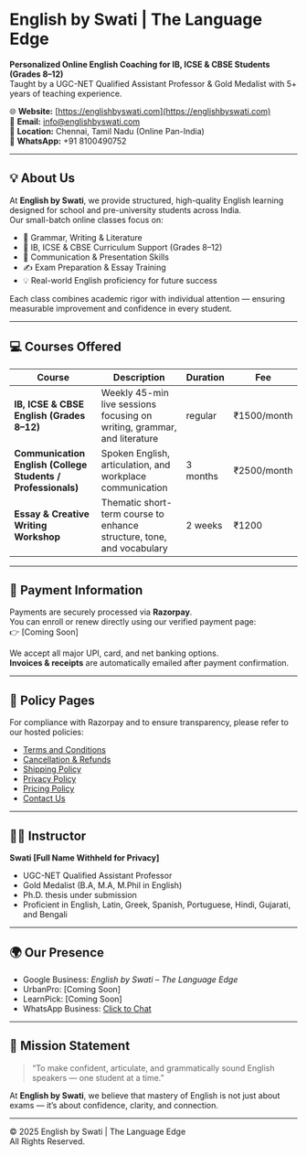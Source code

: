 # English by Swati | The Language Edge

**Personalized Online English Coaching for IB, ICSE & CBSE Students (Grades 8–12)**  
Taught by a UGC-NET Qualified Assistant Professor & Gold Medalist with 5+ years of teaching experience.

🌐 **Website:** [https://englishbyswati.com](https://englishbyswati.com)  
📧 **Email:** [info@englishbyswati.com](mailto:info@englishbyswati.com)  
📍 **Location:** Chennai, Tamil Nadu (Online Pan-India)  
📱 **WhatsApp:** +91 8100490752  

---

## 💡 About Us

At **English by Swati**, we provide structured, high-quality English learning designed for school and pre-university students across India.  
Our small-batch online classes focus on:

- 📘 Grammar, Writing & Literature  
- 🎯 IB, ICSE & CBSE Curriculum Support (Grades 8–12)  
- 💬 Communication & Presentation Skills  
- ✍️ Exam Preparation & Essay Training  
- 💡 Real-world English proficiency for future success  

Each class combines academic rigor with individual attention — ensuring measurable improvement and confidence in every student.

---

## 💻 Courses Offered

| Course | Description | Duration | Fee |
|--------|--------------|-----------|------|
| **IB, ICSE & CBSE English (Grades 8–12)** | Weekly 45-min live sessions focusing on writing, grammar, and literature | regular | ₹1500/month |
| **Communication English (College Students / Professionals)** | Spoken English, articulation, and workplace communication | 3 months | ₹2500/month |
| **Essay & Creative Writing Workshop** | Thematic short-term course to enhance structure, tone, and vocabulary | 2 weeks | ₹1200 |

---

## 🧾 Payment Information

Payments are securely processed via **Razorpay**.  
You can enroll or renew directly using our verified payment page:  
👉 [Coming Soon]    

We accept all major UPI, card, and net banking options.  
**Invoices & receipts** are automatically emailed after payment confirmation.

---

## 🔐 Policy Pages

For compliance with Razorpay and to ensure transparency, please refer to our hosted policies:  
- [Terms and Conditions](https://englishbyswati.com/policy/terms)  
- [Cancellation & Refunds](https://englishbyswati.com/policy/refund)  
- [Shipping Policy](https://englishbyswati.com/policy/shipping)  
- [Privacy Policy](https://englishbyswati.com/policy/privacy)  
- [Pricing Policy](https://englishbyswati.com/policy/pricing)  
- [Contact Us](https://englishbyswati.com/contact)

---

## 🧑‍🏫 Instructor

**Swati [Full Name Withheld for Privacy]**  
- UGC-NET Qualified Assistant Professor  
- Gold Medalist (B.A, M.A, M.Phil in English)  
- Ph.D. thesis under submission  
- Proficient in English, Latin, Greek, Spanish, Portuguese, Hindi, Gujarati, and Bengali  

---

## 🌍 Our Presence

- Google Business: *English by Swati – The Language Edge*  
- UrbanPro: [Coming Soon]  
- LearnPick: [Coming Soon]  
- WhatsApp Business: [Click to Chat](https://wa.me/918100490752)

---

## 🧠 Mission Statement

> “To make confident, articulate, and grammatically sound English speakers — one student at a time.”

At **English by Swati**, we believe that mastery of English is not just about exams — it’s about confidence, clarity, and connection.  

---

© 2025 English by Swati | The Language Edge  
All Rights Reserved.
